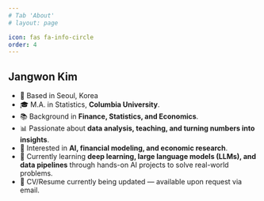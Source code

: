 ```yaml
---
# Tab 'About'
# layout: page

icon: fas fa-info-circle
order: 4
---
```


## Jangwon Kim

- 📍 Based in Seoul, Korea
- 🎓 M.A. in Statistics, **Columbia University**.
- 📚 Background in **Finance, Statistics, and Economics**.
- 📊 Passionate about **data analysis, teaching, and turning numbers into insights**.
- 🧠 Interested in **AI, financial modeling, and economic research**.
- 🌱 Currently learning **deep learning, large language models (LLMs), and data pipelines** through hands-on AI projects to solve real-world problems.
- 📄 CV/Resume currently being updated — available upon request via email.
